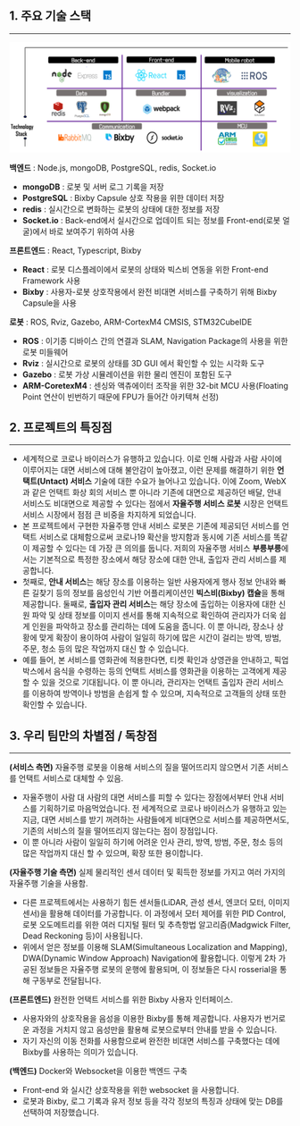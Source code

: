 ## 1. 주요 기술 스택

---

![image-20200529153832369](images/TechnologyStack.png)

**백엔드** : Node.js, mongoDB, PostgreSQL, redis, Socket.io

- **mongoDB** : 로봇 및 서버 로그 기록을 저장
- **PostgreSQL** : Bixby Capsule 상호 작용을 위한 데이터 저장
- **redis** : 실시간으로 변화하는 로봇의 상태에 대한 정보를 저장
- **Socket.io** : Back-end에서 실시간으로 업데이트 되는 정보를 Front-end(로봇 얼굴)에서 바로 보여주기 위하여 사용

**프론트엔드** : React, Typescript, Bixby

- **React** : 로봇 디스플레이에서 로봇의 상태와 빅스비 연동을 위한 Front-end Framework 사용
- **Bixby** : 사용자-로봇 상호작용에서 완전 비대면 서비스를 구축하기 위해 Bixby Capsule을 사용

**로봇** : ROS, Rviz, Gazebo, ARM-CortexM4 CMSIS, STM32CubeIDE

- **ROS** : 이기종 디바이스 간의 연결과 SLAM, Navigation Package의 사용을 위한 로봇 미들웨어
- **Rviz** : 실시간으로 로봇의 상태를 3D GUI 에서 확인할 수 있는 시각화 도구
- **Gazebo** : 로봇 가상 시뮬레이션을 위한 물리 엔진이 포함된 도구
- **ARM-CoretexM4** : 센싱와 액츄에이터 조작을 위한 32-bit MCU 사용(Floating Point 연산이 빈번하기 때문에 FPU가 들어간 아키텍쳐 선정)





## 2. 프로젝트의 특징점

---

- 세계적으로 코로나 바이러스가 유행하고 있습니다. 이로 인해 사람과 사람 사이에 이루어지는 대면 서비스에 대해 불안감이 높아졌고, 이런 문제를 해결하기 위한 **언택트(Untact) 서비스** 기술에 대한 수요가 늘어나고 있습니다. 이에 Zoom, WebX 과 같은 언택트 화상 회의 서비스 뿐 아니라 기존에 대면으로 제공하던 배달, 안내 서비스도 비대면으로 제공할 수 있다는 점에서 **자율주행 서비스 로봇** 시장은 언택트 서비스 시장에서 점점 큰 비중을 차지하게 되었습니다.
- 본 프로젝트에서 구현한 자율주행 안내 서비스 로봇은 기존에 제공되던 서비스를 언택트 서비스로 대체함으로써 코로나19 확산을 방지함과 동시에 기존 서비스를 똑같이 제공할 수 있다는 데 가장 큰 의의를 둡니다. 저희의 자율주행 서비스 **부릉부릉**에서는 기본적으로 특정한 장소에서 해당 장소에 대한 안내, 출입자 관리 서비스를 제공합니다.
- 첫째로, **안내 서비스**는 해당 장소를 이용하는 일반 사용자에게 행사 정보 안내와 빠른 길찾기 등의 정보를 음성인식 기반 어플리케이션인 **빅스비(Bixby) 캡슐**을 통해 제공합니다. 둘째로, **출입자 관리 서비스**는 해당 장소에 출입하는 이용자에 대한 신원 파악 및 상태 정보를 이미지 센서를 통해 지속적으로 확인하여 관리자가 더욱 쉽게 인원을 파악하고 장소를 관리하는 데에 도움을 줍니다. 이 뿐 아니라, 장소나 상황에 맞게 확장이 용이하여  사람이 일일히 하기에 많은 시간이 걸리는 방역, 방범, 주문, 청소 등의 많은 작업까지 대신 할 수 있습니다.
- 예를 들어, 본 서비스를 영화관에 적용한다면, 티켓 확인과 상영관을 안내하고, 픽업박스에서 음식을 수령하는 등의 언택트 서비스를 영화관을 이용하는 고객에게 제공할 수 있을 것으로 기대됩니다. 이 뿐 아니라, 관리자는 언택트 출입자 관리 서비스를 이용하여 방역이나 방범을 손쉽게 할 수 있으며, 지속적으로 고객들의 상태 또한 확인할 수 있습니다.





## 3. 우리 팀만의 차별점 / 독창점

---

**(서비스 측면)** 자율주행 로봇을 이용해 서비스의 질을 떨어뜨리지 않으면서 기존 서비스를 언택트 서비스로 대체할 수 있음.

- 자율주행이 사람 대 사람의 대면 서비스를 피할 수 있다는 장점에서부터 안내 서비스를 기획하기로 마음먹었습니다. 전 세계적으로 코로나 바이러스가 유행하고 있는 지금, 대면 서비스를 받기 꺼려하는 사람들에게 비대면으로 서비스를 제공하면서도, 기존의 서비스의 질을 떨어뜨리지 않는다는 점이 장점입니다.
- 이 뿐 아니라 사람이 일일히 하기에 어려운 인사 관리, 방역, 방범, 주문, 청소 등의 많은 작업까지 대신 할 수 있으며, 확장 또한 용이합니다.

**(자율주행 기술 측면)** 실제 물리적인 센서 데이터 및 획득한 정보를 가지고 여러 가지의 자율주행 기술을 사용함.

- 다른 프로젝트에서는 사용하기 힘든 센서들(LiDAR, 관성 센서, 엔코더 모터, 이미지 센서)을 활용해 데이터를 가공합니다. 이 과정에서 모터 제어를 위한 PID Control, 로봇 오도메트리를 위한 여러 디지털 필터 및 추측항법 알고리즘(Madgwick Filter, Dead Reckoning 등)이 사용됩니다.
- 위에서 얻은 정보를 이용해 SLAM(Simultaneous Localization and Mapping), DWA(Dynamic Window Approach) Navigation에 활용합니다. 이렇게 2차 가공된 정보들은 자율주행 로봇의 운행에 활용되며, 이 정보들은 다시 rosserial을 통해 구동부로 전달됩니다.

**(프론트엔드)** 완전한 언택트 서비스를 위한 Bixby 사용자 인터페이스.

- 사용자와의 상호작용을 음성을 이용한 Bixby를 통해 제공합니다. 사용자가 번거로운 과정을 거치지 않고 음성만을 활용해 로봇으로부터 안내를 받을 수 있습니다.
- 자기 자신의 이동 전화를 사용함으로써 완전한 비대면 서비스를 구축했다는 데에 Bixby를 사용하는 의미가 있습니다.

**(백엔드)** Docker와 Websocket을 이용한 백엔드 구축

- Front-end 와 실시간 상호작용을 위한 websocket 을 사용합니다.
- 로봇과 Bixby, 로그 기록과 유저 정보 등을 각각 정보의 특징과 상태에 맞는 DB를 선택하여 저장했습니다.

